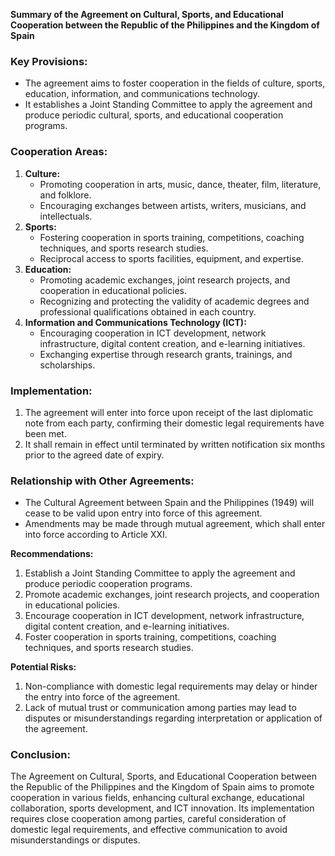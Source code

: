 **Summary of the Agreement on Cultural, Sports, and Educational Cooperation between the Republic of the Philippines and the Kingdom of Spain**

### Key Provisions:

* The agreement aims to foster cooperation in the fields of culture, sports, education, information, and communications technology.
* It establishes a Joint Standing Committee to apply the agreement and produce periodic cultural, sports, and educational cooperation programs.

### Cooperation Areas:

1. **Culture:**
	* Promoting cooperation in arts, music, dance, theater, film, literature, and folklore.
	* Encouraging exchanges between artists, writers, musicians, and intellectuals.
2. **Sports:**
	* Fostering cooperation in sports training, competitions, coaching techniques, and sports research studies.
	* Reciprocal access to sports facilities, equipment, and expertise.
3. **Education:**
	* Promoting academic exchanges, joint research projects, and cooperation in educational policies.
	* Recognizing and protecting the validity of academic degrees and professional qualifications obtained in each country.
4. **Information and Communications Technology (ICT):**
	* Encouraging cooperation in ICT development, network infrastructure, digital content creation, and e-learning initiatives.
	* Exchanging expertise through research grants, trainings, and scholarships.

### Implementation:

1. The agreement will enter into force upon receipt of the last diplomatic note from each party, confirming their domestic legal requirements have been met.
2. It shall remain in effect until terminated by written notification six months prior to the agreed date of expiry.

### Relationship with Other Agreements:

* The Cultural Agreement between Spain and the Philippines (1949) will cease to be valid upon entry into force of this agreement.
* Amendments may be made through mutual agreement, which shall enter into force according to Article XXI.

**Recommendations:**

1. Establish a Joint Standing Committee to apply the agreement and produce periodic cooperation programs.
2. Promote academic exchanges, joint research projects, and cooperation in educational policies.
3. Encourage cooperation in ICT development, network infrastructure, digital content creation, and e-learning initiatives.
4. Foster cooperation in sports training, competitions, coaching techniques, and sports research studies.

**Potential Risks:**

1. Non-compliance with domestic legal requirements may delay or hinder the entry into force of the agreement.
2. Lack of mutual trust or communication among parties may lead to disputes or misunderstandings regarding interpretation or application of the agreement.

### Conclusion:

The Agreement on Cultural, Sports, and Educational Cooperation between the Republic of the Philippines and the Kingdom of Spain aims to promote cooperation in various fields, enhancing cultural exchange, educational collaboration, sports development, and ICT innovation. Its implementation requires close cooperation among parties, careful consideration of domestic legal requirements, and effective communication to avoid misunderstandings or disputes.